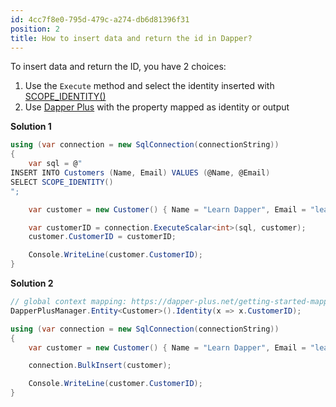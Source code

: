 ```yaml
---
id: 4cc7f8e0-795d-479c-a274-db6d81396f31
position: 2
title: How to insert data and return the id in Dapper?
---
```


To insert data and return the ID, you have 2 choices:

1. Use the `Execute` method and select the identity inserted with [SCOPE_IDENTITY()](https://learn.microsoft.com/en-us/sql/t-sql/functions/scope-identity-transact-sql)
2. Use [Dapper Plus](https://dapper-plus.net/) with the property mapped as identity or output

**Solution 1**
```csharp
using (var connection = new SqlConnection(connectionString))
{
	var sql = @"
INSERT INTO Customers (Name, Email) VALUES (@Name, @Email)
SELECT SCOPE_IDENTITY()
";

	var customer = new Customer() { Name = "Learn Dapper", Email = "learndapper@example.com" };

	var customerID = connection.ExecuteScalar<int>(sql, customer);
	customer.CustomerID = customerID;

	Console.WriteLine(customer.CustomerID);
}
```

**Solution 2**
```csharp
// global context mapping: https://dapper-plus.net/getting-started-mapping#global-context-mapping
DapperPlusManager.Entity<Customer>().Identity(x => x.CustomerID);

using (var connection = new SqlConnection(connectionString))
{
	var customer = new Customer() { Name = "Learn Dapper", Email = "learndapper@example.com" };

	connection.BulkInsert(customer);

	Console.WriteLine(customer.CustomerID);
}
```